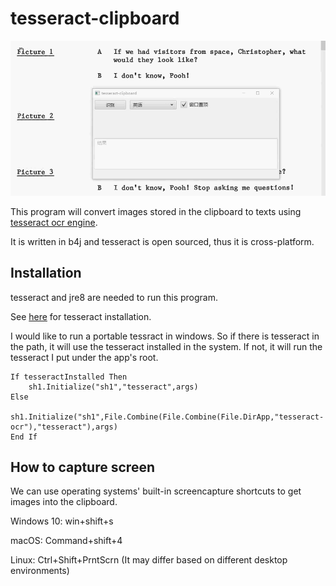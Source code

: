tesseract-clipboard
=====================

![](https://github.com/xulihang/tesseract-clipboard/raw/master/demo.gif)

This program will convert images stored in the clipboard to texts using [tesseract ocr engine](https://github.com/tesseract-ocr/tesseract).

It is written in b4j and tesseract is open sourced, thus it is cross-platform.


Installation
-------------

tesseract and jre8 are needed to run this program.

See [here](https://github.com/tesseract-ocr/tesseract/wiki) for tesseract installation.

I would like to run a portable tessract in windows. So if there is tesseract in the path, it will use the tesseract installed in the system. If not, it will run the tesseract I put under the app's root.

```
If tesseractInstalled Then
    sh1.Initialize("sh1","tesseract",args)
Else
    sh1.Initialize("sh1",File.Combine(File.Combine(File.DirApp,"tesseract-ocr"),"tesseract"),args)
End If 
```

How to capture screen
----------------------

We can use operating systems' built-in screencapture shortcuts to get images into the clipboard. 

Windows 10: win+shift+s

macOS: Command+shift+4

Linux: Ctrl+Shift+PrntScrn (It may differ based on different desktop environments)

